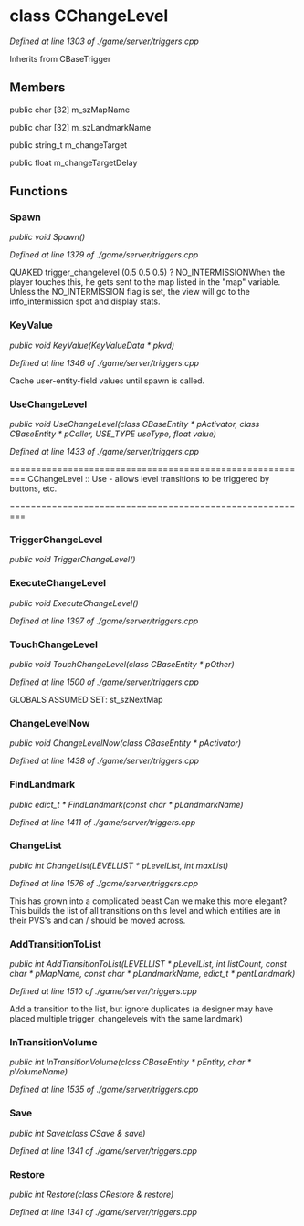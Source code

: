 # class CChangeLevel

*Defined at line 1303 of ./game/server/triggers.cpp*

Inherits from CBaseTrigger



## Members

public char [32] m_szMapName

public char [32] m_szLandmarkName

public string_t m_changeTarget

public float m_changeTargetDelay



## Functions

### Spawn

*public void Spawn()*

*Defined at line 1379 of ./game/server/triggers.cpp*

QUAKED trigger_changelevel (0.5 0.5 0.5) ? NO_INTERMISSIONWhen the player touches this, he gets sent to the map listed in the "map" variable.  Unless the NO_INTERMISSION flag is set, the view will go to the info_intermission spot and display stats.

### KeyValue

*public void KeyValue(KeyValueData * pkvd)*

*Defined at line 1346 of ./game/server/triggers.cpp*

 Cache user-entity-field values until spawn is called.

### UseChangeLevel

*public void UseChangeLevel(class CBaseEntity * pActivator, class CBaseEntity * pCaller, USE_TYPE useType, float value)*

*Defined at line 1433 of ./game/server/triggers.cpp*

========================================================= CChangeLevel :: Use - allows level transitions to be  triggered by buttons, etc.

=========================================================

### TriggerChangeLevel

*public void TriggerChangeLevel()*

### ExecuteChangeLevel

*public void ExecuteChangeLevel()*

*Defined at line 1397 of ./game/server/triggers.cpp*

### TouchChangeLevel

*public void TouchChangeLevel(class CBaseEntity * pOther)*

*Defined at line 1500 of ./game/server/triggers.cpp*

 GLOBALS ASSUMED SET:  st_szNextMap

### ChangeLevelNow

*public void ChangeLevelNow(class CBaseEntity * pActivator)*

*Defined at line 1438 of ./game/server/triggers.cpp*

### FindLandmark

*public edict_t * FindLandmark(const char * pLandmarkName)*

*Defined at line 1411 of ./game/server/triggers.cpp*

### ChangeList

*public int ChangeList(LEVELLIST * pLevelList, int maxList)*

*Defined at line 1576 of ./game/server/triggers.cpp*

 This has grown into a complicated beast Can we make this more elegant? This builds the list of all transitions on this level and which entities are in their PVS's and can / should be moved across.

### AddTransitionToList

*public int AddTransitionToList(LEVELLIST * pLevelList, int listCount, const char * pMapName, const char * pLandmarkName, edict_t * pentLandmark)*

*Defined at line 1510 of ./game/server/triggers.cpp*

 Add a transition to the list, but ignore duplicates  (a designer may have placed multiple trigger_changelevels with the same landmark)

### InTransitionVolume

*public int InTransitionVolume(class CBaseEntity * pEntity, char * pVolumeName)*

*Defined at line 1535 of ./game/server/triggers.cpp*

### Save

*public int Save(class CSave & save)*

*Defined at line 1341 of ./game/server/triggers.cpp*

### Restore

*public int Restore(class CRestore & restore)*

*Defined at line 1341 of ./game/server/triggers.cpp*



